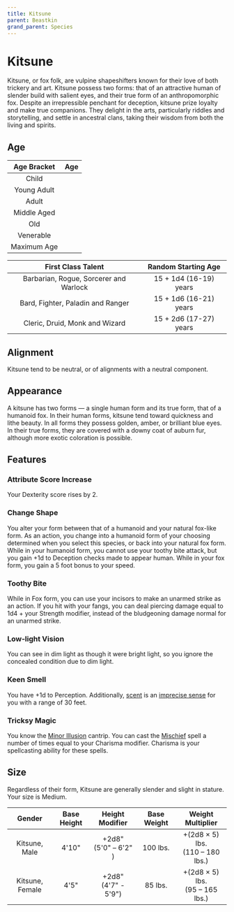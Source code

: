```yaml
---
title: Kitsune
parent: Beastkin
grand_parent: Species
---
```


# Kitsune
Kitsune, or fox folk, are vulpine shapeshifters known for their love of both trickery and art. Kitsune possess two forms: that of an attractive human of slender build with salient eyes, and their true form of an anthropomorphic fox. Despite an irrepressible penchant for deception, kitsune prize loyalty and make true companions. They delight in the arts, particularly riddles and storytelling, and settle in ancestral clans, taking their wisdom from both the living and spirits.

## Age

| Age Bracket | Age |
|:-----------:|:---:|
| Child       |       |
| Young Adult |     |
| Adult       |      |
| Middle Aged |      |
| Old         |      |
| Venerable   |      |
| Maximum Age |  |

| First Class Talent | Random Starting Age |
|:------------------:|:-------------------:|
| Barbarian, Rogue, Sorcerer and Warlock | 15 + 1d4 (16-19) years |
| Bard, Fighter, Paladin and Ranger      | 15 + 1d6 (16-21) years |
| Cleric, Druid, Monk and Wizard         | 15 + 2d6 (17-27) years |

## Alignment
Kitsune tend to be neutral, or of alignments with a neutral component.

## Appearance
A kitsune has two forms — a single human form and its true form, that of a humanoid fox. In their human forms, kitsune tend toward quickness and lithe beauty. In all forms they possess golden, amber, or brilliant blue eyes. In their true forms, they are covered with a downy coat of auburn fur, although more exotic coloration is possible.

## Features

### Attribute Score Increase
Your Dexterity score rises by 2.

### Change Shape
You alter your form between that of a humanoid and your natural fox-like form. As an action, you change into a humanoid form of your choosing determined when you select this species, or back into your natural fox form. While in your humanoid form, you cannot use your toothy bite attack, but you gain +1d to Deception checks made to appear human. While in your fox form, you gain a 5 foot bonus to your speed.

### Toothy Bite
While in Fox form, you can use your incisors to make an unarmed strike as an action. If you hit with your fangs, you can deal piercing damage equal to 1d4 + your Strength modifier, instead of the bludgeoning damage normal for an unarmed strike.

### Low-light Vision
You can see in dim light as though it were bright light, so you ignore the concealed condition due to dim light.

### Keen Smell
You have +1d to Perception. Additionally, [scent](https://stormchaserroleplaying.com/stormchaserRPG/General/Perception/Special/#scent) is an [imprecise sense](https://stormchaserroleplaying.com/stormchaserRPG/General/Perception/Senses/#imprecise-senses) for you with a range of 30 feet.

### Tricksy Magic
You know the [Minor Illusion](https://stormchaserroleplaying.com/stormchaserRPG/Spells/Cantrips/Illusion/#minor-illusion) cantrip. You can cast the [Mischief]() spell a number of times equal to your Charisma modifier. Charisma is your spellcasting ability for these spells.

## Size
Regardless of their form, Kitsune are generally slender and slight in stature. Your size is Medium.

| Gender | Base Height | Height Modifier | Base Weight | Weight Multiplier |
|:------:|:-----------:|:---------------:|:-----------:|:-----------------:|
| Kitsune, Male   | 4'10" | +2d8"<br>(5'0" – 6'2" ) | 100 lbs. | +(2d8 × 5) lbs.<br>(110 – 180 lbs.) |
| Kitsune, Female | 4'5"  | +2d8"<br>(4'7" - 5'9") | 85 lbs. | +(2d8 × 5) lbs.<br>(95 – 165 lbs.) |

